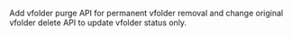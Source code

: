 Add vfolder purge API for permanent vfolder removal and change original vfolder delete API to update vfolder status only.

